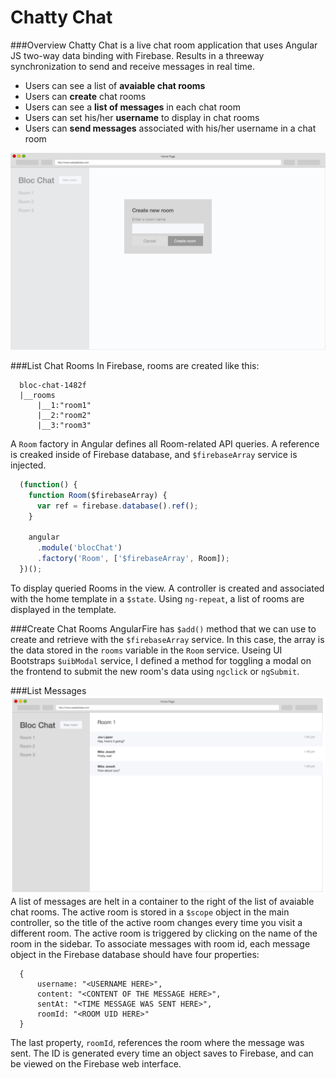 # Chatty Chat

###Overview
Chatty Chat is a live chat room application that uses Angular JS two-way data binding with Firebase. Results in a threeway synchronization to send and receive  messages in real time.


- Users can see a list of **avaiable chat rooms**
- Users can **create** chat rooms
- Users can see a **list of messages** in each chat room
- Users can set his/her **username** to display in chat rooms
- Users can **send messages** associated with his/her username in a chat room

![screenshot](./bloc-chat-new-room-modal.jpg)

###List Chat Rooms
In Firebase, rooms are created like this:
```
  bloc-chat-1482f
  |__rooms
      |__1:"room1"
      |__2:"room2"
      |__3:"room3"
```
A `Room` factory in Angular defines all Room-related API queries. A reference is creaked inside of Firebase database, and `$firebaseArray` service is injected.
```javascript
  (function() {
    function Room($firebaseArray) {
      var ref = firebase.database().ref();
    }

    angular
      .module('blocChat')
      .factory('Room', ['$firebaseArray', Room]);
  })();
```
To display queried Rooms in the view. A controller is created and associated with the home template in a `$state`. Using `ng-repeat`, a list of rooms are displayed in the template.

###Create Chat Rooms
AngularFire has `$add()` method that we can use to create and retrieve with the `$firebaseArray` service. In this case, the array is the data stored in the `rooms` variable in the `Room` service. 
Useing UI Bootstraps `$uibModal` service, I defined a method for toggling a modal on the frontend to submit the new room's data using `ngclick` or `ngSubmit`. 

###List Messages
![screenshot](./messages.png)
A list of messages are helt in a container to the right of the list of avaiable chat rooms. The active room is stored in a `$scope` object in the main controller, so the title of the active room changes every time you visit a different room. The active room is triggered by clicking on the name of the room in the sidebar.
To associate messages with room id, each message object in the Firebase database should have four properties:
```
  {
      username: "<USERNAME HERE>",
      content: "<CONTENT OF THE MESSAGE HERE>",
      sentAt: "<TIME MESSAGE WAS SENT HERE>",
      roomId: "<ROOM UID HERE>"
  }

```
The last property, `roomId`, references the room where the message was sent. The ID is generated every time an object saves to Firebase, and can be viewed on the Firebase web interface.

